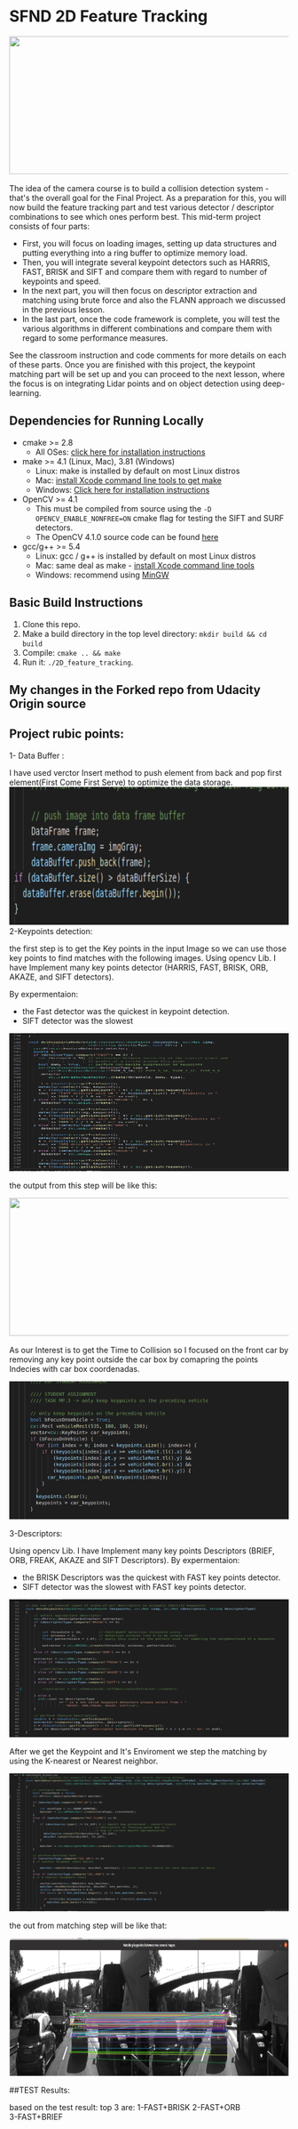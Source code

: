 # SFND 2D Feature Tracking

<img src="images/keypoints.png" width="820" height="248" />

The idea of the camera course is to build a collision detection system - that's the overall goal for the Final Project. As a preparation for this, you will now build the feature tracking part and test various detector / descriptor combinations to see which ones perform best. This mid-term project consists of four parts:

* First, you will focus on loading images, setting up data structures and putting everything into a ring buffer to optimize memory load. 
* Then, you will integrate several keypoint detectors such as HARRIS, FAST, BRISK and SIFT and compare them with regard to number of keypoints and speed. 
* In the next part, you will then focus on descriptor extraction and matching using brute force and also the FLANN approach we discussed in the previous lesson. 
* In the last part, once the code framework is complete, you will test the various algorithms in different combinations and compare them with regard to some performance measures. 

See the classroom instruction and code comments for more details on each of these parts. Once you are finished with this project, the keypoint matching part will be set up and you can proceed to the next lesson, where the focus is on integrating Lidar points and on object detection using deep-learning. 

## Dependencies for Running Locally
* cmake >= 2.8
  * All OSes: [click here for installation instructions](https://cmake.org/install/)
* make >= 4.1 (Linux, Mac), 3.81 (Windows)
  * Linux: make is installed by default on most Linux distros
  * Mac: [install Xcode command line tools to get make](https://developer.apple.com/xcode/features/)
  * Windows: [Click here for installation instructions](http://gnuwin32.sourceforge.net/packages/make.htm)
* OpenCV >= 4.1
  * This must be compiled from source using the `-D OPENCV_ENABLE_NONFREE=ON` cmake flag for testing the SIFT and SURF detectors.
  * The OpenCV 4.1.0 source code can be found [here](https://github.com/opencv/opencv/tree/4.1.0)
* gcc/g++ >= 5.4
  * Linux: gcc / g++ is installed by default on most Linux distros
  * Mac: same deal as make - [install Xcode command line tools](https://developer.apple.com/xcode/features/)
  * Windows: recommend using [MinGW](http://www.mingw.org/)

## Basic Build Instructions

1. Clone this repo.
2. Make a build directory in the top level directory: `mkdir build && cd build`
3. Compile: `cmake .. && make`
4. Run it: `./2D_feature_tracking`.

## My changes in the Forked repo from Udacity Origin source

## Project rubic points:

1- Data Buffer :

I have used verctor Insert method to push element from back and pop first element(First Come First Serve) to optimize the data storage.
<img src="images/1.png" width="820" height="248" />
2-Keypoints detection:

the first step is to get the Key points in the input Image so we can use those key points to find matches with the following images. 
Using opencv Lib. I have Implement many key points detector (HARRIS, FAST, BRISK, ORB, AKAZE, and SIFT detectors).


By expermentaion:
* the Fast detector was the quickest in keypoint detection.
* SIFT detector was the slowest

<img src="images/2.png" width="820" height="248" />

the output from this step will be like this:

<img src="images/keypoints.png" width="820" height="248" />

As our Interest is to get the Time to Collision so I focused on the front car by removing any key point outside the car 
box by comapring the points Indecies with car box coordenadas.

<img src="images/3.png" width="820" height="248" />

3-Descriptors:

Using opencv Lib. I have Implement many key points Descriptors (BRIEF, ORB, FREAK, AKAZE and SIFT Descriptors).
By expermentaion:
* the BRISK Descriptors was the quickest with FAST key points detector.
* SIFT detector was the slowest with FAST key points detector.

<img src="images/4.png" width="820" height="248" />


After we get the Keypoint and It's Enviroment we step the matching by using the K-nearest or Nearest neighbor.

<img src="images/5.png" width="820" height="248" />

the out from matching step will be like that:

<img src="images/6.png" width="820" height="248" />

##TEST Results:

based on the test result:
top 3 are:
1-FAST+BRISK
2-FAST+ORB	
3-FAST+BRIEF	
